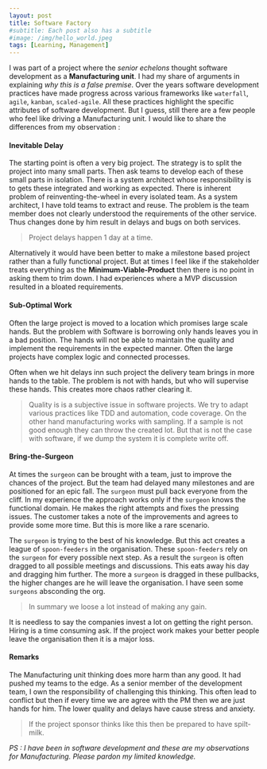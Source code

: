```yaml
---
layout: post
title: Software Factory  
#subtitle: Each post also has a subtitle
#image: /img/hello_world.jpeg
tags: [Learning, Management]
---
```

I was part of a project where the *senior echelons* thought software development as a **Manufacturing unit**. I had my share of arguments in explaining *why this is a false premise*. Over the years software development practices have made progress across various frameworks like `waterfall`, `agile`,  `kanban`, `scaled-agile`. All these practices highlight the specific attributes of software development. But I guess, still there are a few people who feel like driving a Manufacturing unit. I would like to share the differences from my observation :

#### Inevitable Delay
The starting point is often a very big project. The strategy is to split the project into many small parts. Then ask teams to develop each  of these small parts in isolation. There is a system architect whose responsibility is to gets these integrated and working as expected. There is inherent problem of reinventing-the-wheel in every isolated team. As a system architect, I have told teams to extract and reuse. The problem is the team member does not clearly understood the requirements of the other service. Thus changes done by him result in delays and bugs on both services.

> Project delays happen 1 day at a time.

Alternatively it would have been better to make a milestone based project rather than a fully functional project. But at times I feel like if the stakeholder treats everything as the **Minimum-Viable-Product** then there is no point in asking them to trim down. I had experiences where a MVP discussion resulted in a bloated requirements.

#### Sub-Optimal Work
Often the large project is moved to a location which promises large scale hands. But the problem with Software is borrowing only hands leaves you in a bad position. The hands will not be able to maintain the quality and implement the requirements in the expected manner. Often the large projects have complex logic and connected processes.

Often when we hit delays inn such project the delivery team brings in more hands to the table. The problem is not with hands, but who will supervise these hands. This creates more chaos rather clearing it.

> Quality is is a subjective issue in software projects. We try to adapt various practices like TDD and automation, code coverage. On the other hand manufacturing works with sampling. If a sample is not good enough they can throw the created lot. But that is not the case with software, if we dump the system it is complete write off.

#### Bring-the-Surgeon

At times the `surgeon` can be brought with a team, just to improve the chances of the project.  But the team had delayed many milestones and are positioned for an epic fall. The `surgeon` must pull back everyone from the cliff. In my experience the approach works  only if the `surgeon` knows the functional domain. He makes the right attempts and fixes the pressing issues. The customer takes a note  of the improvements and agrees to provide some more time. But this is more like a rare scenario.

 The `surgeon` is trying to the best of his knowledge. But this act creates a league of `spoon-feeders` in the organisation. These `spoon-feeders` rely on the `surgeon` for every possible next step. As a result the `surgeon` is often dragged to all possible meetings and discussions. This eats away his day and dragging him further. The more a `surgeon` is dragged in these pullbacks, the higher changes are he will leave the organisation. I have seen some `surgeons` absconding the org.

 > In summary we loose a lot instead of making any gain.

It is needless to say the companies invest a lot on getting the right person. Hiring is a time consuming ask. If the project work makes  your better people leave the organisation then it is a major loss.  

#### Remarks

The Manufacturing unit thinking does more harm than any good. It had pushed my teams to the edge. As a senior member of the development team, I own the responsibility of challenging this thinking. This often lead to conflict but then if every time we are agree with the PM then we are just hands for him. The lower quality and delays have cause stress and anxiety.

> If the project sponsor thinks like this then be prepared to have spilt-milk.

*PS : I have been in software development and these are my observations for Manufacturing. Please pardon my limited knowledge.*
